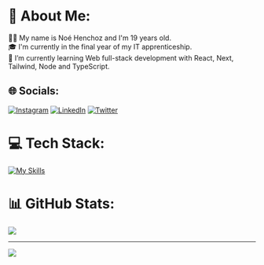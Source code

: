 # 💫 About Me:
👨‍💻 My name is Noé Henchoz and I'm 19 years old.<br>
🎓 I'm currently in the final year of my IT apprenticeship.<br>
🌱 I’m currently learning Web full-stack development with React, Next, Tailwind, Node and TypeScript.

## 🌐 Socials:
[![Instagram](https://img.shields.io/badge/Instagram-%23E4405F.svg?logo=Instagram&logoColor=white)](https://instagram.com/henchoznoe) [![LinkedIn](https://img.shields.io/badge/LinkedIn-%230077B5.svg?logo=linkedin&logoColor=white)](https://linkedin.com/in/henchoznoe) [![Twitter](https://img.shields.io/badge/Twitter-%231DA1F2.svg?logo=Twitter&logoColor=white)](https://twitter.com/noehenchoz) 

# 💻 Tech Stack:
[![My Skills](https://skillicons.dev/icons?i=react,js,ts,nodejs,express,nextjs,tailwind,php,java,html,css,vite,idea&theme=dark)](https://skillicons.dev)

# 📊 GitHub Stats:
[![](https://github-readme-stats.vercel.app/api/top-langs/?username=henchoznoe&theme=vue-dark&hide_border=false&include_all_commits=true&count_private=true)](https://visitcount.itsvg.in)

---

[![](https://visitcount.itsvg.in/api?id=henchoznoe&icon=0&color=9)](https://visitcount.itsvg.in)

